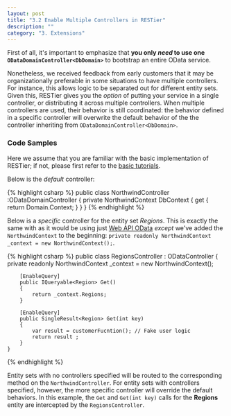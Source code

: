 ```yaml
---
layout: post
title: "3.2 Enable Multiple Controllers in RESTier"
description: ""
category: "3. Extensions"
---
```



First of all, it's important to emphasize that **you only _need_ to use one `ODataDomainController<DbDomain>`** to bootstrap an entire OData service. 

Nonetheless, we received feedback from early customers that it may be organizationally preferable in some situations to have multiple controllers. For instance, this allows logic to be separated out for different entity sets. Given this, RESTier gives you the _option_ of putting your service in a single controller, or distributing it across multiple controllers. When multiple controllers are used, their behavior is still coordinated: the behavior defined in a specific controller will overwrite the default behavior of the the controller inheriting from `ODataDomainController<DbDomain>`.

### Code Samples
Here we assume that you are familiar with the basic implementation of RESTier; if not, please first refer to the [basic tutorials](https://github.com/OData/RESTier/wiki/Getting-started---Basic-Tutorial).

Below is the _default_ controller:

{% highlight csharp %}
    public class NorthwindController :ODataDomainController<NorthwindDomain>
    {
        private NorthwindContext DbContext
        {
            get
            {
                return Domain.Context;
            }
        }
    }
{% endhighlight %}

Below is a _specific_ controller for the entity set *Regions*. This is exactly the same with as it would be using just [Web API OData](http://www.asp.net/web-api/overview/odata-support-in-aspnet-web-api/odata-v4/create-an-odata-v4-endpoint) _except_ we've added the `NorthwindContext` to the beginning: `private readonly NorthwindContext _context = new NorthwindContext();`.

{% highlight csharp %}
    public class RegionsController : ODataController
    {
        private readonly NorthwindContext _context = new NorthwindContext();

        [EnableQuery]
        public IQueryable<Region> Get()
        {
            return _context.Regions;
        }

        [EnableQuery]
        public SingleResult<Region> Get(int key)
        {
            var result = customerFucntion(); // Fake user logic
            return result ;
        }
    }
{% endhighlight %}

Entity sets with no controllers specified will be routed to the corresponding method on the `NorthwindController`. For entity sets with controllers specified, however, the more specific controller will override the default behaviors. In this example, the `Get` and `Get(int key)` calls for the **Regions** entity are intercepted by the `RegionsController`. 
